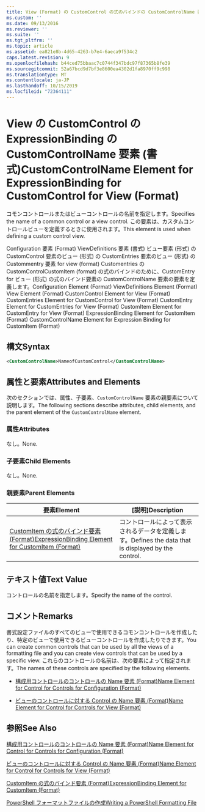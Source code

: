```yaml
---
title: View (Format) の CustomControl の式のバインドの CustomControlName 要素 |Microsoft Docs
ms.custom: ''
ms.date: 09/13/2016
ms.reviewer: ''
ms.suite: ''
ms.tgt_pltfrm: ''
ms.topic: article
ms.assetid: ea821e8b-4d65-4263-b7e4-6aeca9f534c2
caps.latest.revision: 9
ms.openlocfilehash: b44ced75bbaac7c0744f347bdc97f87365b8fe39
ms.sourcegitcommit: 52a67bcd9d7bf3e8600ea4302d1fa8970ff9c998
ms.translationtype: MT
ms.contentlocale: ja-JP
ms.lasthandoff: 10/15/2019
ms.locfileid: "72364111"
---
```

# <a name="customcontrolname-element-for-expressionbinding-for-customcontrol-for-view-format"></a><span data-ttu-id="c5810-102">View の CustomControl の ExpressionBinding の CustomControlName 要素 (書式)</span><span class="sxs-lookup"><span data-stu-id="c5810-102">CustomControlName Element for ExpressionBinding for CustomControl for View (Format)</span></span>

<span data-ttu-id="c5810-103">コモンコントロールまたはビューコントロールの名前を指定します。</span><span class="sxs-lookup"><span data-stu-id="c5810-103">Specifies the name of a common control or a view control.</span></span> <span data-ttu-id="c5810-104">この要素は、カスタムコントロールビューを定義するときに使用されます。</span><span class="sxs-lookup"><span data-stu-id="c5810-104">This element is used when defining a custom control view.</span></span>

<span data-ttu-id="c5810-105">Configuration 要素 (Format) ViewDefinitions 要素 (書式) ビュー要素 (形式) の CustomControl 要素のビュー (形式) の CustomEntries 要素のビュー (形式) の Custommentry 要素 for view (format) Customentries の CustomControlCustomItem (format) の式のバインドのために、CustomEntry for ビュー (形式) の式のバインド要素の CustomControlName 要素の要素を定義します。</span><span class="sxs-lookup"><span data-stu-id="c5810-105">Configuration Element (Format) ViewDefinitions Element (Format) View Element (Format) CustomControl Element for View (Format) CustomEntries Element for CustomControl for View (Format) CustomEntry Element for CustomEntries for View (Format) CustomItem Element for CustomEntry for View (Format) ExpressionBinding Element for CustomItem (Format) CustomControlName Element for Expression Binding for CustomItem (Format)</span></span>

## <a name="syntax"></a><span data-ttu-id="c5810-106">構文</span><span class="sxs-lookup"><span data-stu-id="c5810-106">Syntax</span></span>

```xml
<CustomControlName>NameofCustomControl</CustomControlName>
```

## <a name="attributes-and-elements"></a><span data-ttu-id="c5810-107">属性と要素</span><span class="sxs-lookup"><span data-stu-id="c5810-107">Attributes and Elements</span></span>

<span data-ttu-id="c5810-108">次のセクションでは、属性、子要素、`CustomControlName` 要素の親要素について説明します。</span><span class="sxs-lookup"><span data-stu-id="c5810-108">The following sections describe attributes, child elements, and the parent element of the `CustomControlName` element.</span></span>

### <a name="attributes"></a><span data-ttu-id="c5810-109">属性</span><span class="sxs-lookup"><span data-stu-id="c5810-109">Attributes</span></span>

<span data-ttu-id="c5810-110">なし。</span><span class="sxs-lookup"><span data-stu-id="c5810-110">None.</span></span>

### <a name="child-elements"></a><span data-ttu-id="c5810-111">子要素</span><span class="sxs-lookup"><span data-stu-id="c5810-111">Child Elements</span></span>

<span data-ttu-id="c5810-112">なし。</span><span class="sxs-lookup"><span data-stu-id="c5810-112">None.</span></span>

### <a name="parent-elements"></a><span data-ttu-id="c5810-113">親要素</span><span class="sxs-lookup"><span data-stu-id="c5810-113">Parent Elements</span></span>

|<span data-ttu-id="c5810-114">要素</span><span class="sxs-lookup"><span data-stu-id="c5810-114">Element</span></span>|<span data-ttu-id="c5810-115">[説明]</span><span class="sxs-lookup"><span data-stu-id="c5810-115">Description</span></span>|
|-------------|-----------------|
|[<span data-ttu-id="c5810-116">CustomItem の式のバインド要素 (Format)</span><span class="sxs-lookup"><span data-stu-id="c5810-116">ExpressionBinding Element for CustomItem (Format)</span></span>](./expressionbinding-element-for-customitem-for-controls-for-configuration-format.md)|<span data-ttu-id="c5810-117">コントロールによって表示されるデータを定義します。</span><span class="sxs-lookup"><span data-stu-id="c5810-117">Defines the data that is displayed by the control.</span></span>|

## <a name="text-value"></a><span data-ttu-id="c5810-118">テキスト値</span><span class="sxs-lookup"><span data-stu-id="c5810-118">Text Value</span></span>

<span data-ttu-id="c5810-119">コントロールの名前を指定します。</span><span class="sxs-lookup"><span data-stu-id="c5810-119">Specify the name of the control.</span></span>

## <a name="remarks"></a><span data-ttu-id="c5810-120">コメント</span><span class="sxs-lookup"><span data-stu-id="c5810-120">Remarks</span></span>

<span data-ttu-id="c5810-121">書式設定ファイルのすべてのビューで使用できるコモンコントロールを作成したり、特定のビューで使用できるビューコントロールを作成したりできます。</span><span class="sxs-lookup"><span data-stu-id="c5810-121">You can create common controls that can be used by all the views of a formatting file and you can create view controls that can be used by a specific view.</span></span> <span data-ttu-id="c5810-122">これらのコントロールの名前は、次の要素によって指定されます。</span><span class="sxs-lookup"><span data-stu-id="c5810-122">The names of these controls are specified by the following elements.</span></span>

- [<span data-ttu-id="c5810-123">構成用コントロールのコントロールの Name 要素 (Format)</span><span class="sxs-lookup"><span data-stu-id="c5810-123">Name Element for Control for Controls for Configuration (Format)</span></span>](./name-element-for-control-for-controls-for-configuration-format.md)

- [<span data-ttu-id="c5810-124">ビューのコントロールに対する Control の Name 要素 (Format)</span><span class="sxs-lookup"><span data-stu-id="c5810-124">Name Element for Control for Controls for View (Format)</span></span>](./name-element-for-control-for-controls-for-view-format.md)

## <a name="see-also"></a><span data-ttu-id="c5810-125">参照</span><span class="sxs-lookup"><span data-stu-id="c5810-125">See Also</span></span>

[<span data-ttu-id="c5810-126">構成用コントロールのコントロールの Name 要素 (Format)</span><span class="sxs-lookup"><span data-stu-id="c5810-126">Name Element for Control for Controls for Configuration (Format)</span></span>](./name-element-for-control-for-controls-for-configuration-format.md)

[<span data-ttu-id="c5810-127">ビューのコントロールに対する Control の Name 要素 (Format)</span><span class="sxs-lookup"><span data-stu-id="c5810-127">Name Element for Control for Controls for View (Format)</span></span>](./name-element-for-control-for-controls-for-view-format.md)

[<span data-ttu-id="c5810-128">CustomItem の式のバインド要素 (Format)</span><span class="sxs-lookup"><span data-stu-id="c5810-128">ExpressionBinding Element for CustomItem (Format)</span></span>](./expressionbinding-element-for-customitem-for-controls-for-configuration-format.md)

[<span data-ttu-id="c5810-129">PowerShell フォーマットファイルの作成</span><span class="sxs-lookup"><span data-stu-id="c5810-129">Writing a PowerShell Formatting File</span></span>](./writing-a-powershell-formatting-file.md)
